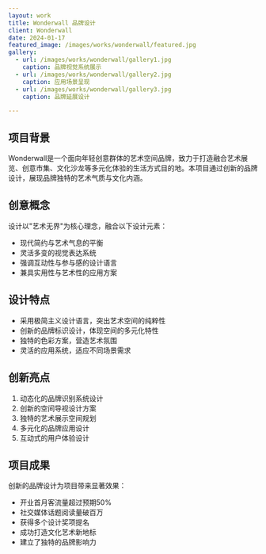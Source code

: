 ```yaml
---
layout: work
title: Wonderwall 品牌设计
client: Wonderwall
date: 2024-01-17
featured_image: /images/works/wonderwall/featured.jpg
gallery:
  - url: /images/works/wonderwall/gallery1.jpg
    caption: 品牌视觉系统展示
  - url: /images/works/wonderwall/gallery2.jpg
    caption: 应用场景呈现
  - url: /images/works/wonderwall/gallery3.jpg
    caption: 品牌延展设计

---
```


## 项目背景

Wonderwall是一个面向年轻创意群体的艺术空间品牌，致力于打造融合艺术展览、创意市集、文化沙龙等多元化体验的生活方式目的地。本项目通过创新的品牌设计，展现品牌独特的艺术气质与文化内涵。

## 创意概念

设计以"艺术无界"为核心理念，融合以下设计元素：
- 现代简约与艺术气息的平衡
- 灵活多变的视觉表达系统
- 强调互动性与参与感的设计语言
- 兼具实用性与艺术性的应用方案

## 设计特点

- 采用极简主义设计语言，突出艺术空间的纯粹性
- 创新的品牌标识设计，体现空间的多元化特性
- 独特的色彩方案，营造艺术氛围
- 灵活的应用系统，适应不同场景需求

## 创新亮点

1. 动态化的品牌识别系统设计
2. 创新的空间导视设计方案
3. 独特的艺术展示空间规划
4. 多元化的品牌应用设计
5. 互动式的用户体验设计

## 项目成果

创新的品牌设计为项目带来显著效果：
- 开业首月客流量超过预期50%
- 社交媒体话题阅读量破百万
- 获得多个设计奖项提名
- 成功打造文化艺术新地标
- 建立了独特的品牌影响力 